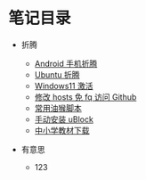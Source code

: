 # 笔记目录

- 折腾

  - [Android 手机折腾](./article/android-z-turn.md)
  - [Ubuntu 折腾](./article/note-ubuntu-z-turn.md)
  - [Windows11 激活](./article/note-windows-11-activation.md)
  - [修改 hosts 免 fq 访问 Github](./article/note-github-hosts.md)
  - [常用油猴脚本](./article/note-tampermonkey.md)
  - [手动安装 uBlock](./article/note-ublock-firefox.md)
  - [中小学教材下载](./article/note-textbook-download.md)

- 有意思
  - 123
